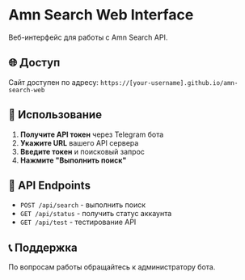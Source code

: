 # Amn Search Web Interface

Веб-интерфейс для работы с Amn Search API.

## 🌐 Доступ

Сайт доступен по адресу: `https://[your-username].github.io/amn-search-web`

## 🚀 Использование

1. **Получите API токен** через Telegram бота
2. **Укажите URL** вашего API сервера
3. **Введите токен** и поисковый запрос
4. **Нажмите "Выполнить поиск"**

## 🔧 API Endpoints

- `POST /api/search` - выполнить поиск
- `GET /api/status` - получить статус аккаунта
- `GET /api/test` - тестирование API

## 📞 Поддержка

По вопросам работы обращайтесь к администратору бота.
